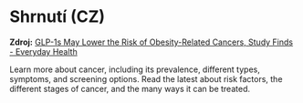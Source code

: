 # Shrnutí (CZ)

**Zdroj:** [GLP-1s May Lower the Risk of Obesity-Related Cancers, Study Finds - Everyday Health](https://www.everydayhealth.com/cancer/weight-loss-drugs-may-reduce-the-risk-of-some-cancers/)

Learn more about cancer, including its prevalence, different types, symptoms, and screening options. Read the latest about risk factors, the different stages of cancer, and the many ways it can be treated.

